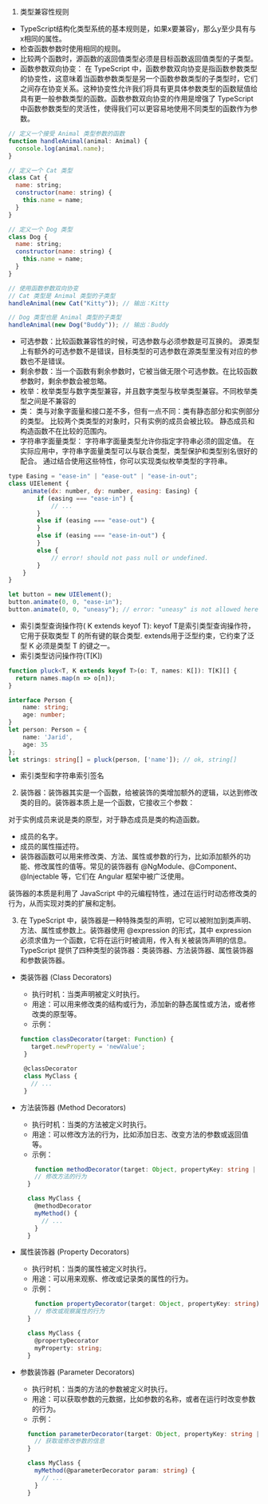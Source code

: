 1. 类型兼容性规则
 - TypeScript结构化类型系统的基本规则是，如果x要兼容y，那么y至少具有与x相同的属性。
 - 检查函数参数时使用相同的规则。
 - 比较两个函数时，源函数的返回值类型必须是目标函数返回值类型的子类型。
 - 函数参数双向协变： 在 TypeScript 中，函数参数双向协变是指函数参数类型的协变性，这意味着当函数参数类型是另一个函数参数类型的子类型时，它们之间存在协变关系。这种协变性允许我们将具有更具体参数类型的函数赋值给具有更一般参数类型的函数。函数参数双向协变的作用是增强了 TypeScript 中函数参数类型的灵活性，使得我们可以更容易地使用不同类型的函数作为参数。
```js
// 定义一个接受 Animal 类型参数的函数
function handleAnimal(animal: Animal) {
  console.log(animal.name);
}

// 定义一个 Cat 类型
class Cat {
  name: string;
  constructor(name: string) {
    this.name = name;
  }
}

// 定义一个 Dog 类型
class Dog {
  name: string;
  constructor(name: string) {
    this.name = name;
  }
}

// 使用函数参数双向协变
// Cat 类型是 Animal 类型的子类型
handleAnimal(new Cat("Kitty")); // 输出：Kitty

// Dog 类型也是 Animal 类型的子类型
handleAnimal(new Dog("Buddy")); // 输出：Buddy
```
 - 可选参数：比较函数兼容性的时候，可选参数与必须参数是可互换的。 源类型上有额外的可选参数不是错误，目标类型的可选参数在源类型里没有对应的参数也不是错误。
 - 剩余参数：当一个函数有剩余参数时，它被当做无限个可选参数。在比较函数参数时，剩余参数会被忽略。
 - 枚举：枚举类型与数字类型兼容，并且数字类型与枚举类型兼容。不同枚举类型之间是不兼容的
 - 类： 类与对象字面量和接口差不多，但有一点不同：类有静态部分和实例部分的类型。 比较两个类类型的对象时，只有实例的成员会被比较。 静态成员和构造函数不在比较的范围内。
 - 字符串字面量类型： 字符串字面量类型允许你指定字符串必须的固定值。 在实际应用中，字符串字面量类型可以与联合类型，类型保护和类型别名很好的配合。 通过结合使用这些特性，你可以实现类似枚举类型的字符串。
```js
type Easing = "ease-in" | "ease-out" | "ease-in-out";
class UIElement {
    animate(dx: number, dy: number, easing: Easing) {
        if (easing === "ease-in") {
            // ...
        }
        else if (easing === "ease-out") {
        }
        else if (easing === "ease-in-out") {
        }
        else {
            // error! should not pass null or undefined.
        }
    }
}

let button = new UIElement();
button.animate(0, 0, "ease-in");
button.animate(0, 0, "uneasy"); // error: "uneasy" is not allowed here
```
- 索引类型查询操作符( K extends keyof T): keyof T是索引类型查询操作符， 它用于获取类型 T 的所有键的联合类型. extends用于泛型约束，它约束了泛型 K 必须是类型 T 的键之一。
- 索引类型访问操作符(T[K])
```ts
function pluck<T, K extends keyof T>(o: T, names: K[]): T[K][] {
  return names.map(n => o[n]);
}

interface Person {
    name: string;
    age: number;
}
let person: Person = {
    name: 'Jarid',
    age: 35
};
let strings: string[] = pluck(person, ['name']); // ok, string[]
```
- 索引类型和字符串索引签名

2. 装饰器：装饰器其实是一个函数，给被装饰的类增加额外的逻辑，以达到修改类的目的。装饰器本质上是一个函数，它接收三个参数：

对于实例成员来说是类的原型，对于静态成员是类的构造函数。
- 成员的名字。
- 成员的属性描述符。
- 装饰器函数可以用来修改类、方法、属性或参数的行为，比如添加额外的功能、修改属性的值等。常见的装饰器有 @NgModule、@Component、@Injectable 等，它们在 Angular 框架中被广泛使用。

装饰器的本质是利用了 JavaScript 中的元编程特性，通过在运行时动态修改类的行为，从而实现对类的扩展和定制。

3. 在 TypeScript 中，装饰器是一种特殊类型的声明，它可以被附加到类声明、方法、属性或参数上。装饰器使用 @expression 的形式，其中 expression 必须求值为一个函数，它将在运行时被调用，传入有关被装饰声明的信息。TypeScript 提供了四种类型的装饰器：类装饰器、方法装饰器、属性装饰器和参数装饰器。

- 类装饰器 (Class Decorators)
   - 执行时机：当类声明被定义时执行。
   - 用途：可以用来修改类的结构或行为，添加新的静态属性或方法，或者修改类的原型等。
   - 示例：
   ```ts
   function classDecorator(target: Function) {  
      target.newProperty = 'newValue';  
    }  

    @classDecorator  
    class MyClass {  
      // ...  
    }
    ```
- 方法装饰器 (Method Decorators)
  - 执行时机：当类的方法被定义时执行。
  - 用途：可以修改方法的行为，比如添加日志、改变方法的参数或返回值等。
  - 示例：
  ```typescript
      function methodDecorator(target: Object, propertyKey: string | symbol, descriptor: PropertyDescriptor) {  
      // 修改方法的行为  
    }  

    class MyClass {  
      @methodDecorator  
      myMethod() {  
        // ...  
      }  
    }
    ```

- 属性装饰器 (Property Decorators)
  - 执行时机：当类的属性被定义时执行。
  - 用途：可以用来观察、修改或记录类的属性的行为。
  - 示例：
  ```typescript
      function propertyDecorator(target: Object, propertyKey: string) {  
      // 修改或观察属性的行为  
    }  

    class MyClass {  
      @propertyDecorator  
      myProperty: string;  
    }
    ```

- 参数装饰器 (Parameter Decorators)
  - 执行时机：当类的方法的参数被定义时执行。
  - 用途：可以获取参数的元数据，比如参数的名称，或者在运行时改变参数的行为。
  - 示例：
  ```ts
    function parameterDecorator(target: Object, propertyKey: string | symbol, parameterIndex: number) {  
      // 获取或修改参数的信息  
    }  

    class MyClass {  
      myMethod(@parameterDecorator param: string) {  
        // ...  
      }  
    }
    ```